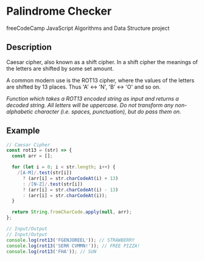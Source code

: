 # Palindrome Checker

freeCodeCamp JavaScript Algorithms and Data Structure project

## Description

Caesar cipher, also known as a shift cipher. In a shift cipher the meanings of the letters are shifted by some set amount.

A common modern use is the ROT13 cipher, where the values of the letters are shifted by 13 places. Thus 'A' <-> 'N', 'B' <-> 'O' and so on.

*Function which takes a ROT13 encoded string as input and returns a decoded string.* *All letters will be uppercase. Do not transform any non-alphabetic character (i.e. spaces, punctuation), but do pass them on.*

## Example

```JavaScript
// Caesar Cipher
const rot13 = (str) => {
  const arr = [];

  for (let i = 0; i < str.length; i++) {
    /[A-M]/.test(str[i])
      ? (arr[i] = str.charCodeAt(i) + 13)
      : /[N-Z]/.test(str[i])
      ? (arr[i] = str.charCodeAt(i) - 13)
      : (arr[i] = str.charCodeAt(i));
  }

  return String.fromCharCode.apply(null, arr);
};

// Input/Output
// Input/Output
console.log(rot13('FGENJOREEL')); // STRAWBERRY
console.log(rot13('SERR CVMMN!')); // FREE PIZZA!
console.log(rot13('FHA')); // SUN
```
